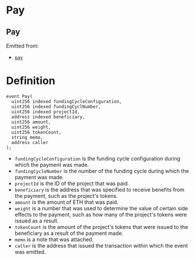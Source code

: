 # Pay

## Pay

Emitted from:

* [`pay`](broken-reference)

# Definition

```solidity
event Pay(
  uint256 indexed fundingCycleConfiguration,
  uint256 indexed fundingCyclNumber,
  uint256 indexed projectId,
  address indexed beneficiary,
  uint256 amount,
  uint256 weight,
  uint256 tokenCount,
  string memo,
  address caller
);
```

* `fundingCycleConfiguration` is the funding cycle configuration during which the payment was made.
* `fundingCycleNumber` is the number of the funding cycle during which the payment was made.
* `projectId` is the ID of the project that was paid.
* `beneficiary` is the address that was specified to receive benefits from the payment, such as the project's tokens.
* `amount` is the amount of ETH that was paid.
* `weight` is a number that was used to determine the value of certain side effects to the payment, such as how many of the project's tokens were issued as a result.
* `tokenCount` is the amount of the project's tokens that were issued to the beneficiary as a result of the payment made.
* `memo` is a note that was attached.
* `caller` is the address that issued the transaction within which the event was emitted.
